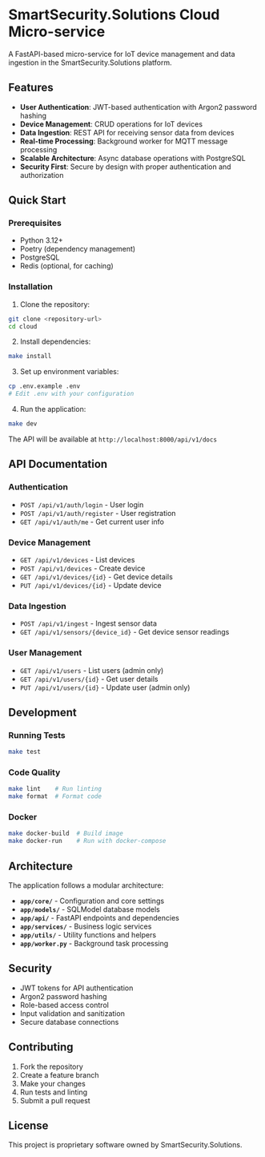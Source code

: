 # SmartSecurity.Solutions Cloud Micro-service

A FastAPI-based micro-service for IoT device management and data ingestion in the SmartSecurity.Solutions platform.

## Features

- **User Authentication**: JWT-based authentication with Argon2 password hashing
- **Device Management**: CRUD operations for IoT devices
- **Data Ingestion**: REST API for receiving sensor data from devices
- **Real-time Processing**: Background worker for MQTT message processing
- **Scalable Architecture**: Async database operations with PostgreSQL
- **Security First**: Secure by design with proper authentication and authorization

## Quick Start

### Prerequisites

- Python 3.12+
- Poetry (dependency management)
- PostgreSQL
- Redis (optional, for caching)

### Installation

1. Clone the repository:
```bash
git clone <repository-url>
cd cloud
```

2. Install dependencies:
```bash
make install
```

3. Set up environment variables:
```bash
cp .env.example .env
# Edit .env with your configuration
```

4. Run the application:
```bash
make dev
```

The API will be available at `http://localhost:8000/api/v1/docs`

## API Documentation

### Authentication

- `POST /api/v1/auth/login` - User login
- `POST /api/v1/auth/register` - User registration
- `GET /api/v1/auth/me` - Get current user info

### Device Management

- `GET /api/v1/devices` - List devices
- `POST /api/v1/devices` - Create device
- `GET /api/v1/devices/{id}` - Get device details
- `PUT /api/v1/devices/{id}` - Update device

### Data Ingestion

- `POST /api/v1/ingest` - Ingest sensor data
- `GET /api/v1/sensors/{device_id}` - Get device sensor readings

### User Management

- `GET /api/v1/users` - List users (admin only)
- `GET /api/v1/users/{id}` - Get user details
- `PUT /api/v1/users/{id}` - Update user (admin only)

## Development

### Running Tests

```bash
make test
```

### Code Quality

```bash
make lint    # Run linting
make format  # Format code
```

### Docker

```bash
make docker-build  # Build image
make docker-run    # Run with docker-compose
```

## Architecture

The application follows a modular architecture:

- **`app/core/`** - Configuration and core settings
- **`app/models/`** - SQLModel database models
- **`app/api/`** - FastAPI endpoints and dependencies
- **`app/services/`** - Business logic services
- **`app/utils/`** - Utility functions and helpers
- **`app/worker.py`** - Background task processing

## Security

- JWT tokens for API authentication
- Argon2 password hashing
- Role-based access control
- Input validation and sanitization
- Secure database connections

## Contributing

1. Fork the repository
2. Create a feature branch
3. Make your changes
4. Run tests and linting
5. Submit a pull request

## License

This project is proprietary software owned by SmartSecurity.Solutions.
